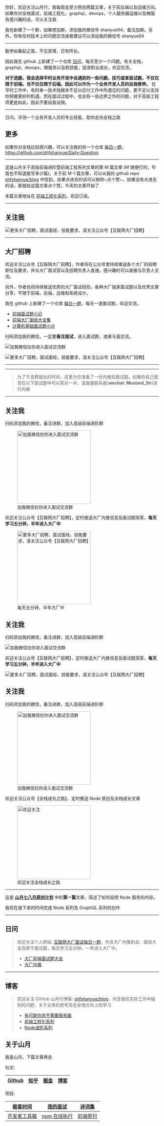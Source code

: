 你好，欢迎关注山月行，我每周会至少原创两篇文章，关于前后端以及运维方向。如果你对全栈面试，前端工程化，graphql，devops，个人服务器运维以及微服务感兴趣的话，可以关注我

我也新建了一个群，如果想加群，添加我的微信号 shanyue94，备注加群。另外，你有任何技术上的问题交流或者建议可以添加我的微信号 shanyue94

---

勤学如春起之苗，不见其增，日有所长。

因此我在 github 上新建了一个仓库 [日问](https://github.com/shfshanyue/Daily-Question)，每天至少一个问题。有关全栈，graphql，devops，微服务以及软技能，促进职业成长，欢迎交流。

**对于选题，我会选择平时业务开发中会遇到的一些问题，技巧或者面试题，不仅仅限于前端，也不仅仅限于后端，因此可以作为一个业务开发人员的自我修养。** 在平时工作中，有时单一技术栈根本不足以应付工作中所遇见的问题，更不足以支持你把握更好的机遇。而在面试过程中，也会有一些边界之外的问题，对于高级工程师更是如此，因此不要自我设限。

---

日问，评测一个业务开发人员的专业技能，助你走向全栈之路


## 更多

如果你对全栈比较感兴趣，可以关注我的另一个仓库 [每日一题](https://github.com/shfshanyue/Daily-Question)。https://github.com/shfshanyue/Daily-Question

---

这是山月关于高级前端进阶暨前端工程系列文章的第 M 篇文章 (M 随便打的，毕竟也不知道能写多少篇)，关于前 M-1 篇文章，可以从我的 github repo [shfshanyue/blog](https://github.com/shfshanyue/blog) 中找到，如果点进去的话可以捎带~点个赞~，如果没有点进去的话，那就给这篇文章点个赞。今天的文章开始了

本篇文章地址在 [前端工程化系列](https://github.com/shfshanyue/blog/tree/master/frontend-engineering)，欢迎订阅。

---

## 关注我

![更多大厂招聘，面试面经，技能要求，请关注公众号【互联网大厂招聘】](http://mmbiz.qpic.cn/mmbiz_jpg/w7L7YMmnfhic7ooecF6PU5cGlHoakmTNBwKXf6VCC5TfAiagrmiahQ2kFxYLibPYgicicWsEgAFwsOrrOS16Bw2eml0w/0)

---

## 大厂招聘

欢迎关注公众号【互联网大厂招聘】，作者将在公众号里持续推送各个大厂的招聘职位及要求，并与大厂面试官以及招聘负责人直通，感兴趣的可以直接与负责人交流。

另外，作者也将持续推送优质的大厂面试经验，各种大厂独家面试题以及优秀文章分享，不限于前端，后端，运维和系统设计。

我在 github 上新建了一个仓库 [每日一题](https://github.com/shfshanyue/Daily-Question)，每天一道面试题，欢迎交流。

+ [前端面试题小记](https://q.shanyue.tech/fe/)
+ [前端大厂面经大全集](https://q.shanyue.tech/interview.html)
+ [计算机基础面试题小计](https://q.shanyue.tech/base/)

扫码添加我的微信，一定要**备注面试**，进入面试群，或者与我交流。

![加我微信拉你进入面试交流群](https://shanyue.tech/wechat.jpeg)

![更多大厂招聘，面试面经，技能要求，请关注公众号【互联网大厂招聘】](http://mmbiz.qpic.cn/mmbiz_jpg/w7L7YMmnfhic7ooecF6PU5cGlHoakmTNBwKXf6VCC5TfAiagrmiahQ2kFxYLibPYgicicWsEgAFwsOrrOS16Bw2eml0w/0)

---

---

> 为了不浪费彼此的时间，这里为你准备了一份内推前面试题。如果你自己感觉在以下面试题中可以答对一半，请直接联系我(**wechat: Mustard_Sir**)进行内推

---

## 关注我

扫码添加我的微信，备注进群，加入高级前端进阶群

<figure>
  <img width="240" src="https://user-gold-cdn.xitu.io/2020/6/29/172fe14e18d2b38c?w=430&h=430&f=jpeg&s=38173" alt="加我微信拉你进入面试交流群">
  <figcaption>加我微信拉你进入面试交流群</figcaption>
</figure>

欢迎关注公众号【互联网大厂招聘】，定时推送大厂内推信息及面试题简答，**每天学习五分钟，半年进入大厂中**

<figure>
  <img width="240" src="https://user-gold-cdn.xitu.io/2020/6/30/17302a9e47a3a422?w=430&h=430&f=webp&s=7634" alt="更多大厂招聘，面试面经，技能要求，请关注公众号【互联网大厂招聘】">
  <figcaption>每天五分钟，半年大厂中</figcaption>
</figure>

## 关注我

扫码添加我的微信，备注进群，加入高级前端进阶群

![加我微信拉你进入面试交流群](https://user-gold-cdn.xitu.io/2020/6/29/172fe14e18d2b38c?w=430&h=430&f=jpeg&s=38173)

欢迎关注公众号【互联网大厂招聘】，定时推送大厂内推信息及面试题简答，**每天学习五分钟，半年进入大厂中**

![更多大厂招聘，面试面经，技能要求，请关注公众号【互联网大厂招聘】](https://user-gold-cdn.xitu.io/2020/6/30/17302a9e47a3a422?w=430&h=430&f=webp&s=7634)

## 关注我

扫码添加我的微信，备注进群，加入高级前端进阶群

<figure>
  <img width="240" src="https://user-gold-cdn.xitu.io/2020/6/29/172fe14e18d2b38c?w=430&h=430&f=jpeg&s=38173" alt="加我微信拉你进入面试交流群">
  <figcaption>加我微信拉你进入面试交流群</figcaption>
</figure>

欢迎关注公众号【全栈成长之路】，定时推送 Node 原创及全栈成长文章

<figure>
  <img width="240" src="https://shanyue.tech/qrcode.jpg" alt="欢迎关注">
  <figcaption>欢迎关注全栈成长之路</figcaption>
</figure>

---

这是 **[山月七八月原创计划](https://mp.weixin.qq.com/s?__biz=MjM5NTk4MDA1MA==&mid=2458074149&idx=1&sn=b041b2f96c7584ba91eaf068d94db43f&chksm=b187aa5886f0234e92c8bce3fba7801025b1a2b350a56999bd2f7c6872ef1b7f726407b071b5&token=579177530&lang=zh_CN#rd)** 中的**第一篇**文章，简述了如何监控 Node 服务的内存。

我将在接下来的时间完成 Node 系列及 GraphQL 系列的创作

---

## 日问

> 欢迎关注个人网站: [互联网大厂面试每日一题](https://q.shanyue.tech)，内含大厂内推机会、面经大全及若干面试题，每天学习五分钟，一年进入大厂中。
> 
> + [大厂前端面试题大全](https://q.shanyue.tech/interview.html)
> + [大厂内推](https://q.shanyue.tech/infer/toutiao-media-arch.html)

---

## 博客

> 欢迎关注 GitHub 山月行博客: [shfshanyue/blog](https://shanyue.tech)，内含我在实际工作中碰到的问题、关于业务的思考及在全栈方向上的学习
> 
> + [有可能你并不需要服务器](https://shanyue.tech/no-vps/)
> + [前端工程化系列](https://shanyue.tech/frontend-engineering/)
> + [Node进阶系列](https://shanyue.tech/node/)

## 关于山月

我是山月，下篇文章再会

社交:

| [Github](https://github.com/shfshanyue) | [知乎](https://www.zhihu.com/people/shfshanyue) | [掘金](https://juejin.cn/user/1556564164489389) | [博客](https://shanyue.tech) |
|-----------------------------------------|-----------------------------------------------|-----------------------------------------------|----------------------------|

项目:

| [极客时间](https://geek.shanyue.tech/) | [我的面试](https://q.shanyue.tech/)      | [诗词集](https://shici.xiange.tech)    |
|------------------------------------|--------------------------------------|-------------------------------------|
| [开发者工具箱](https://devtool.tech)     | [npm 在线执行](https://npm.devtool.tech) | [前端周刊](https://weekly.shanyue.tech) |
